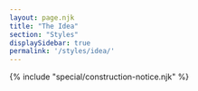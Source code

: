 ```yaml
---
layout: page.njk
title: "The Idea"
section: "Styles"
displaySidebar: true
permalink: '/styles/idea/'
---
```


{% include "special/construction-notice.njk" %}